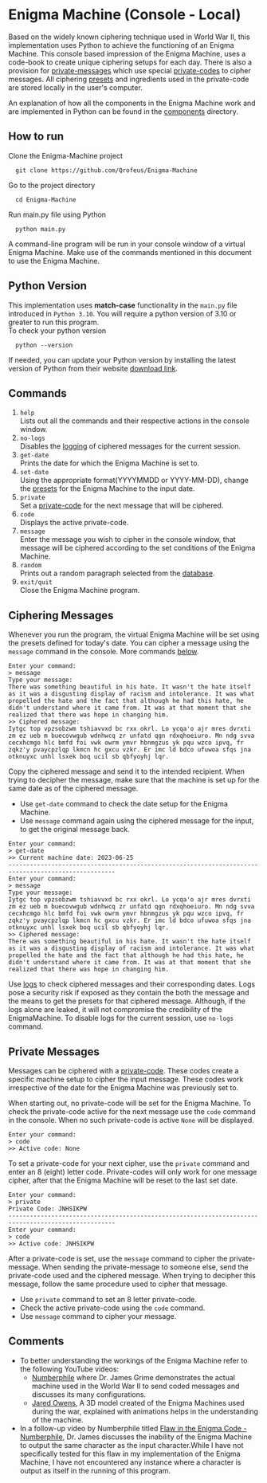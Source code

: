 # Enigma Machine (Console - Local)

Based on the widely known ciphering technique used in World War II, this implementation uses Python to achieve the functioning of an Enigma Machine. This console based impression of the Enigma Machine, uses a code-book to create unique ciphering setups for each day. There is also a provision for [private-messages](#private-messages) which use special [private-codes](data/README.md#3-private-messages) to cipher messages. All ciphering [presets](data/README.md#2-date-presets) and ingredients used in the private-code are stored locally in the user's computer.

An explanation of how all the components in the Enigma Machine work and are implemented in Python can be found in the [components](components/README.md) directory.

## How to run

Clone the Enigma-Machine project

```commandline
  git clone https://github.com/Qrofeus/Enigma-Machine
```

Go to the project directory

```commandline
  cd Enigma-Machine
```

Run main.py file using Python

```commandline
  python main.py
```

A command-line program will be run in your console window of a virtual Enigma Machine. Make use of the commands mentioned in this document to use the Enigma Machine.

## Python Version

This implementation uses **match-case** functionality in the `main.py` file introduced in `Python 3.10`. You will require a python version of 3.10 or greater to run this program.\
To check your python version

```commandline
  python --version
```

If needed, you can update your Python version by installing the latest version of Python from their website [download link](https://www.python.org/downloads/).

## Commands

1. `help`\
   Lists out all the commands and their respective actions in the console window.
2. `no-logs`\
   Disables the [logging](data/README.md#5-logs) of ciphered messages for the current session.
3. `get-date`\
   Prints the date for which the Enigma Machine is set to.
4. `set-date`\
   Using the appropriate format(YYYYMMDD or YYYY-MM-DD), change the [presets](data/README.md#2-date-presets) for the Enigma Machine to the input date.
5. `private`\
   Set a [private-code](data/README.md#3-private-messages) for the next message that will be ciphered.
6. `code`\
   Displays the active private-code.
7. `message`\
   Enter the message you wish to cipher in the console window, that message will be ciphered according to the set conditions of the Enigma Machine.
8. `random`\
   Prints out a random paragraph selected from the [database](data/README.md#4-test-paragraphs).
9. `exit/quit`\
   Close the Enigma Machine program.

## Ciphering Messages

Whenever you run the program, the virtual Enigma Machine will be set using the presets defined for today's date. You can cipher a message using the `message` command in the console. More commands [below](#commands).

```commandline
Enter your command:
> message
Type your message:
There was something beautiful in his hate. It wasn't the hate itself as it was a disgusting display of racism and intolerance. It was what propelled the hate and the fact that although he had this hate, he didn't understand where it came from. It was at that moment that she realized that there was hope in changing him.
>> Ciphered message:
Iytgc top vpzsobzwm tshiavvxd bc rxx okrl. Lo ycqa'o ajr mres dvrxti zm ez ueb m buecovwgub wdnhwcq zr unfatd qgn rdxqhoeiuro. Mn ndg svva cecxhcmgo hlc bmfd foi vwk owrm ymvr hbnmgzus yk pqu wzco ipvq, fr zqkz'y pvaycpzlqp lkmcn hc gxcu vzkr. Er imc ld bdco ufuwoa sfqs jna otknuyxc unhl lsxek boq ucil sb qbfyoyhj lqr.
```

Copy the ciphered message and send it to the intended recipient. When trying to decipher the message, make sure that the machine is set up for the same date as of the ciphered message.
- Use `get-date` command to check the date setup for the Enigma Machine.
- Use `message` command again using the ciphered message for the input, to get the original message back.

```commandline
Enter your command:
> get-date
>> Current machine date: 2023-06-25
----------------------------------------------------------------------------------------------------
Enter your command:
> message
Type your message:
Iytgc top vpzsobzwm tshiavvxd bc rxx okrl. Lo ycqa'o ajr mres dvrxti zm ez ueb m buecovwgub wdnhwcq zr unfatd qgn rdxqhoeiuro. Mn ndg svva cecxhcmgo hlc bmfd foi vwk owrm ymvr hbnmgzus yk pqu wzco ipvq, fr zqkz'y pvaycpzlqp lkmcn hc gxcu vzkr. Er imc ld bdco ufuwoa sfqs jna otknuyxc unhl lsxek boq ucil sb qbfyoyhj lqr.
>> Ciphered message:
There was something beautiful in his hate. It wasn't the hate itself as it was a disgusting display of racism and intolerance. It was what propelled the hate and the fact that although he had this hate, he didn't understand where it came from. It was at that moment that she realized that there was hope in changing him.
```

Use [logs](data/README.md#5-logs) to check ciphered messages and their corresponding dates. Logs pose a security risk if exposed as they contain the both the message and the means to get the presets for that ciphered message. Although, if the logs alone are leaked, it will not compromise the credibility of the EnigmaMachine. To disable logs for the current session, use `no-logs` command.

## Private Messages

Messages can be ciphered with a [private-code](data/README.md#3-private-messages). These codes create a specific machine setup to cipher the input message. These codes work irrespective of the date for the Enigma Machine was previously set to.

When starting out, no private-code will be set for the Enigma Machine. To check the private-code active for the next message use the `code` command in the console. When no such private-code is active `None` will be displayed.

```commandline
Enter your command:
> code
>> Active code: None
```

To set a private-code for your next cipher, use the `private` command and enter an 8 (eight) letter code. Private-codes will only work for one message cipher, after that the Enigma Machine will be reset to the last set date.

```commandline
Enter your command:
> private
Private Code: JNHSIKPW
----------------------------------------------------------------------------------------------------
Enter your command:
> code
>> Active code: JNHSIKPW
```

After a private-code is set, use the `message` command to cipher the private-message. When sending the private-message to someone else, send the private-code used and the ciphered message. When trying to decipher this message, follow the same procedure used to cipher that message.

- Use `private` command to set an 8 letter private-code.
- Check the active private-code using the `code` command.
- Use `message` command to cipher your message.

## Comments

- To better understanding the workings of the Enigma Machine refer to the following YouTube videos:
  - [Numberphile](https://youtu.be/G2_Q9FoD-oQ) where Dr. James Grime demonstrates the actual machine used in the World War II to send coded messages and discusses its many configurations.
  - [Jared Owens](https://youtu.be/ybkkiGtJmkM), A 3D model created of the Enigma Machines used during the war, explained with animations helps in the understanding of the machine.
- In a follow-up video by Numberphile titled [Flaw in the Enigma Code - Numberphile](https://youtu.be/V4V2bpZlqx8), Dr. James discusses the inability of the Enigma Machine to output the same character as the input character.While I have not specifically tested for this flaw in my implementation of the Enigma Machine, I have not encountered any instance where a character is output as itself in the running of this program.
